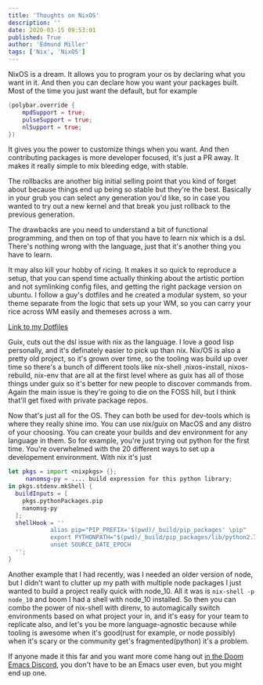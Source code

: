 ```yaml
---
title: 'Thoughts on NixOS'
description: ''
date: 2020-03-15 09:53:01
published: True
author: 'Edmund Miller'
tags: ['Nix', 'NixOS']
---
```


NixOS is a dream. It allows you to program your os by declaring what you want in
it. And then you can declare how you want your packages built. Most of the time
you just want the default, but for example

```nix
(polybar.override {
    mpdSupport = true;
    pulseSupport = true;
    nlSupport = true;
})
```

It gives you the power to customize things when you want. And then contributing
packages is more developer focused, it's just a PR away. It makes it really
simple to mix bleeding edge, with stable.

The rollbacks are another big initial selling point that you kind of forget
about because things end up being so stable but they're the best. Basically in
your grub you can select any generation you'd like, so in case you wanted to try
out a new kernel and that break you just rollback to the previous generation.

The drawbacks are you need to understand a bit of functional programming, and
then on top of that you have to learn nix which is a dsl. There's nothing wrong
with the language, just that it's another thing you have to learn.

It may also kill your hobby of ricing. It makes it so quick to reproduce a
setup, that you can spend time actually thinking about the artistic portion and
not symlinking config files, and getting the right package version on ubuntu. I
follow a guy's dotfiles and he created a modular system, so your theme
separate from the logic that sets up your WM, so you can carry your rice across
WM easily and themeses across a wm.

[Link to my Dotfiles](https://github.com/Emiller88/dotfiles)

Guix, cuts out the dsl issue with nix as the language. I love a good lisp
personally, and it's definately easier to pick up than nix. Nix/OS is also a
pretty old project, so it's grown over time, so the tooling was build up over
time so there's a bunch of different tools like nix-shell ,nixos-install,
nixos-rebuild, nix-env that are all at the first level where as guix has all of
those things under guix so it's better for new people to discover commands from.
Again the main issue is they're going to die on the FOSS hill, but I think
that'll get fixed with private package repos.

Now that's just all for the OS. They can both be used for dev-tools which is
where they really shine imo. You can use nix/guix on MacOS and any distro of
your choosing. You can create your builds and dev environment for any language
in them. So for example, you're just trying out python for the first time.
You're overwhelmed with the 20 different ways to set up a developement
environment. With nix it's just

```nix
let pkgs = import <nixpkgs> {};
     nanomsg-py = .... build expression for this python library;
in pkgs.stdenv.mkShell {
  buildInputs = [
    pkgs.pythonPackages.pip
    nanomsg-py
  ];
  shellHook = ''
            alias pip="PIP_PREFIX='$(pwd)/_build/pip_packages' \pip"
            export PYTHONPATH="$(pwd)/_build/pip_packages/lib/python2.7/site-packages:$PYTHONPATH"
            unset SOURCE_DATE_EPOCH
  '';
}
```

Another example that I had recently, was I needed an older version of node, but
I didn't want to clutter up my path with multiple node packages I just wanted to
build a project really quick with node_10. All it was is `nix-shell -p node_10`
and boom I had a shell with node_10 installed. So then you can combo the power
of nix-shell with direnv, to automagically switch environments based on what
project your in, and it's easy for your team to replicate also, and let's you be
more language-agnostic because while tooling is awesome when it's good(rust for
example, or node possibly) when it's scary or the community get's
fragmented(python) it's a problem.

If anyone made it this far and you want more come hang out
[in the Doom Emacs Discord](https://discord.gg/qvGgnVx), you don't have to be an
Emacs user even, but you might end up one.
